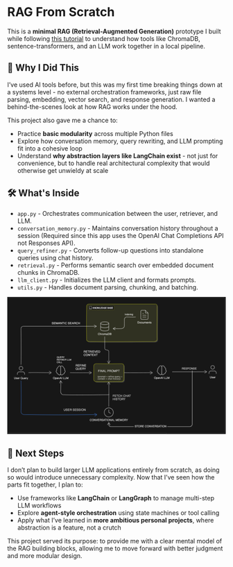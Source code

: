 # RAG From Scratch

This is a **minimal RAG (Retrieval-Augmented Generation)** prototype I built while following [this tutorial](https://github.com/PradipNichite/Youtube-Tutorials/tree/main/Vanilla%20RAG) to understand how tools like ChromaDB, sentence-transformers, and an LLM work together in a local pipeline.

## 🧠 Why I Did This

I’ve used AI tools before, but this was my first time breaking things down at a systems level - no external orchestration frameworks, just raw file parsing, embedding, vector search, and response generation. I wanted a behind-the-scenes look at how RAG works under the hood.

This project also gave me a chance to:
- Practice **basic modularity** across multiple Python files
- Explore how conversation memory, query rewriting, and LLM prompting fit into a cohesive loop
- Understand **why abstraction layers like LangChain exist** - not just for convenience, but to handle real architectural complexity that would otherwise get unwieldy at scale

## 🛠️ What's Inside

- `app.py` -  Orchestrates communication between the user, retriever, and LLM.
- `conversation_memory.py` - Maintains conversation history throughout a session (Required since this app uses the OpenAI Chat Completions API not Responses API).
- `query_refiner.py` - Converts follow-up questions into standalone queries using chat history.
- `retrieval.py` - Performs semantic search over embedded document chunks in ChromaDB.
- `llm_client.py` - Initializes the LLM client and formats prompts.
- `utils.py` - Handles document parsing, chunking, and batching.

![Code structure preview](https://github.com/PradipNichite/Youtube-Tutorials/blob/main/Vanilla%20RAG/rag%20flowchart%20new.png)

## 🚧 Next Steps

I don’t plan to build larger LLM applications entirely from scratch, as doing so would introduce unnecessary complexity. Now that I’ve seen how the parts fit together, I plan to:

- Use frameworks like **LangChain** or **LangGraph** to manage multi-step LLM workflows
- Explore **agent-style orchestration** using state machines or tool calling
- Apply what I’ve learned in **more ambitious personal projects**, where abstraction is a feature, not a crutch

This project served its purpose: to provide me with a clear mental model of the RAG building blocks, allowing me to move forward with better judgment and more modular design.

